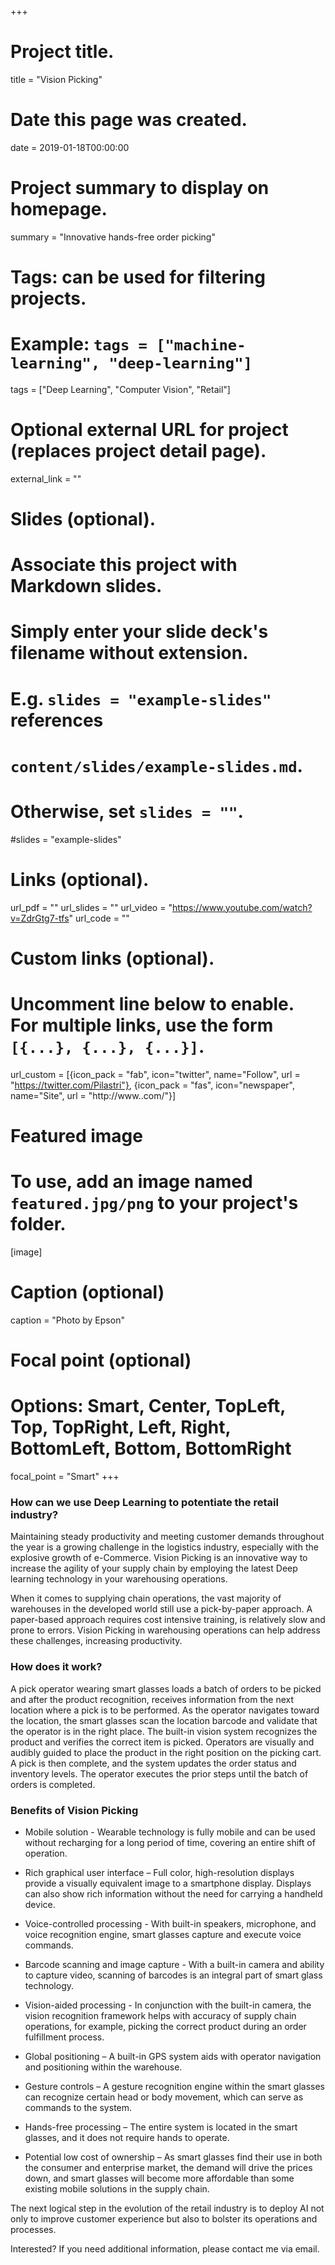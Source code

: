+++
# Project title.
title = "Vision Picking"

# Date this page was created.
date = 2019-01-18T00:00:00

# Project summary to display on homepage.
summary = "Innovative hands-free order picking"

# Tags: can be used for filtering projects.
# Example: `tags = ["machine-learning", "deep-learning"]`
tags = ["Deep Learning", "Computer Vision", "Retail"]

# Optional external URL for project (replaces project detail page).
external_link = ""

# Slides (optional).
#   Associate this project with Markdown slides.
#   Simply enter your slide deck's filename without extension.
#   E.g. `slides = "example-slides"` references 
#   `content/slides/example-slides.md`.
#   Otherwise, set `slides = ""`.
#slides = "example-slides"

# Links (optional).
url_pdf = ""
url_slides = ""
url_video = "https://www.youtube.com/watch?v=ZdrGtg7-tfs"
url_code = ""

# Custom links (optional).
#   Uncomment line below to enable. For multiple links, use the form `[{...}, {...}, {...}]`.
url_custom = [{icon_pack = "fab", icon="twitter", name="Follow", url = "https://twitter.com/Pilastri"}, {icon_pack = "fas", icon="newspaper", name="Site", url = "http://www..com/"}]


# Featured image
# To use, add an image named `featured.jpg/png` to your project's folder. 
[image]
  # Caption (optional)
  caption = "Photo by Epson" 
  
  # Focal point (optional)
  # Options: Smart, Center, TopLeft, Top, TopRight, Left, Right, BottomLeft, Bottom, BottomRight
  focal_point = "Smart"
+++
### How can we use Deep Learning to potentiate the retail industry?

<!---
sites:
https://www.ubimax.com/en/solutions/xpick.html
http://www.dhl.com/content/dam/downloads/g0/logistics/case_studies/sc_vision-picking_flyer_en.pdf
https://www.bastiansolutions.com/solutions/technology/supply-chain-software/augmented-reality-picking-wearable-technology
https://www.lucasware.com/warehouse-vision-picking/

Interested? Contact me or view this [video](wwww.youtube.com) on how to use Deep Learning to enhance your process of Picking.
-->

Maintaining steady productivity and meeting customer demands throughout the year is a growing challenge in the logistics industry, especially with the explosive growth of e-Commerce. Vision Picking is an innovative way to increase the agility of your supply chain by employing the latest Deep learning technology in your warehousing operations.

When it comes to supplying chain operations, the vast majority of warehouses in the developed world still use a pick-by-paper approach. A paper-based approach requires cost intensive training, is relatively slow and prone to errors. Vision Picking in warehousing operations can help address these challenges, increasing productivity.

### How does it work?

A pick operator wearing smart glasses loads a batch of orders to be picked and after the product recognition, receives information from the next location where a pick is to be performed. As the operator navigates toward the location, the smart glasses scan the location barcode and validate that the operator is in the right place. The built-in vision system recognizes the product and verifies the correct item is picked. Operators are visually and audibly guided to place the product in the right position on the picking cart. A pick is then complete, and the system updates the order status and inventory levels.
The operator executes the prior steps until the batch of orders is completed.

### Benefits of Vision Picking

* Mobile solution - Wearable technology is fully mobile and can be used without recharging for a long period of time, covering an entire shift of operation.

* Rich graphical user interface – Full color, high-resolution displays provide a visually equivalent image to a smartphone display. Displays can also show rich information without the need for carrying a handheld device.

* Voice-controlled processing - With built-in speakers, microphone, and voice recognition engine, smart glasses capture and execute voice commands.

* Barcode scanning and image capture - With a built-in camera and ability to capture video, scanning of barcodes is an integral part of smart glass technology.

* Vision-aided processing - In conjunction with the built-in camera, the vision recognition framework helps with accuracy of supply chain operations, for example, picking the correct product during an order fulfillment process.

* Global positioning – A built-in GPS system aids with operator navigation and positioning within the warehouse.

* Gesture controls – A gesture recognition engine within the smart glasses can recognize certain head or body movement, which can serve as commands to the system.

* Hands-free processing – The entire system is located in the smart glasses, and it does not require hands to operate.

* Potential low cost of ownership – As smart glasses find their use in both the consumer and enterprise market, the demand will drive the prices down, and smart glasses will become more affordable than some existing mobile solutions in the supply chain.

The next logical step in the evolution of the retail industry is to deploy AI not only to improve customer experience but also to bolster its operations and processes.

Interested? If you need additional information, please contact me via email.